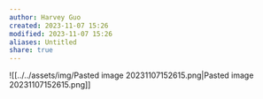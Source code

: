 ```yaml
---
author: Harvey Guo
created: 2023-11-07 15:26
modified: 2023-11-07 15:26
aliases: Untitled
share: true
---
```


![[../../assets/img/Pasted image 20231107152615.png|Pasted image 20231107152615.png]]